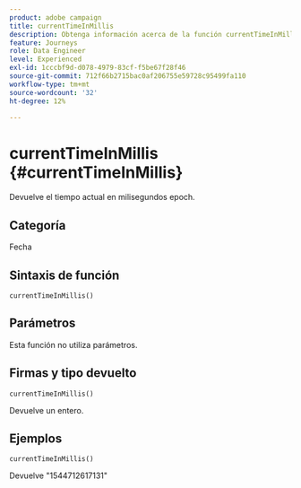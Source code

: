 ```yaml
---
product: adobe campaign
title: currentTimeInMillis
description: Obtenga información acerca de la función currentTimeInMillis
feature: Journeys
role: Data Engineer
level: Experienced
exl-id: 1cccbf9d-d078-4979-83cf-f5be67f28f46
source-git-commit: 712f66b2715bac0af206755e59728c95499fa110
workflow-type: tm+mt
source-wordcount: '32'
ht-degree: 12%

---
```


# currentTimeInMillis {#currentTimeInMillis}

Devuelve el tiempo actual en milisegundos epoch.

## Categoría

Fecha

## Sintaxis de función

`currentTimeInMillis()`

## Parámetros

Esta función no utiliza parámetros.

## Firmas y tipo devuelto

`currentTimeInMillis()`

Devuelve un entero.

## Ejemplos

`currentTimeInMillis()`

Devuelve &quot;1544712617131&quot;
